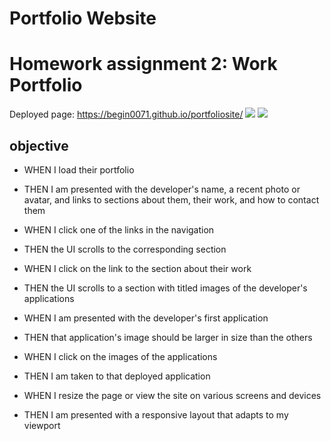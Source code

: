 # Portfolio Website 
# Homework assignment 2: Work Portfolio
Deployed page: https://begin0071.github.io/portfoliosite/
![](assets/images/main%20screenshotone)
![](assets/images/main%20mobile%20screenshottwo)
## objective
* WHEN I load their portfolio
* THEN I am presented with the developer's name, a recent photo or avatar, and links to sections about them, their work, and how to contact them  
  
* WHEN I click one of the links in the navigation
* THEN the UI scrolls to the corresponding section  
  
* WHEN I click on the link to the section about their work
* THEN the UI scrolls to a section with titled images of the developer's applications  
  
* WHEN I am presented with the developer's first application
* THEN that application's image should be larger in size than the others  

* WHEN I click on the images of the applications
* THEN I am taken to that deployed application

* WHEN I resize the page or view the site on various screens and devices
* THEN I am presented with a responsive layout that adapts to my viewport
